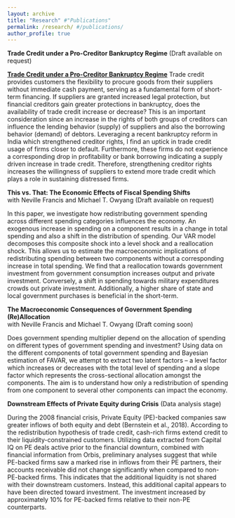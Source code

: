 ```yaml
---
layout: archive
title: "Research" #"Publications"
permalink: /research/ #/publications/
author_profile: true
---
```


__Trade Credit under a Pro-Creditor Bankruptcy Regime__ (Draft available on request)

[**Trade Credit under a Pro-Creditor Bankruptcy Regime**](https://krthakkar.github.io/)
Trade credit provides customers the flexibility to procure goods from their suppliers without immediate cash payment, serving as a fundamental form of short-term financing. If suppliers are granted increased legal protection, but financial creditors gain greater protections in bankruptcy, does the availability of trade credit increase or decrease? This is an important consideration since an increase in the rights of both groups of creditors can influence the lending behavior (supply) of suppliers and also the borrowing behavior (demand) of debtors. Leveraging a recent bankruptcy reform in India which strengthened creditor rights, I find an uptick in trade credit usage of firms closer to default. Furthermore, these firms do not experience a corresponding drop in profitability or bank borrowing indicating a supply driven increase in trade credit. Therefore, strengthening creditor rights increases the willingness of suppliers to extend more trade credit which plays a role in sustaining distressed firms.

__This vs. That: The Economic Effects of Fiscal Spending Shifts__  
with Neville Francis and Michael T. Owyang (Draft available on request)

In this paper, we investigate how redistributing government spending across different spending categories influences the economy. An exogenous increase in spending on a component results in a change in total spending and also a shift in the distribution of spending. Our VAR model decomposes this composite shock into a level shock and a reallocation shock. This allows us to estimate the macroeconomic implications of redistributing spending between two components without a corresponding increase in total spending. We find that a reallocation towards government investment from government consumption increases output and private investment. Conversely, a shift in spending towards military expenditures crowds out private investment. Additionally, a higher share of state and local government purchases is beneficial in the short-term.

__The Macroeconomic Consequences of Government Spending (Re)Allocation__ <br>
with Neville Francis and Michael T. Owyang (Draft coming soon)

Does government spending multiplier depend on the allocation of spending on different types of government spending and investment? Using data on the different components of total government spending and Bayesian estimation of FAVAR, we attempt to extract two latent factors – a level factor which increases or decreases with the total level of spending and a slope factor which represents the cross-sectional allocation amongst the components. The aim is to understand how only a redistribution of spending from one component to several other components can impact the economy.  

__Downstream Effects of Private Equity during Crisis__ (Data analysis stage)

During the 2008 financial crisis, Private Equity (PE)-backed companies saw greater inflows of both equity and debt (Bernstein et al., 2018). According to the redistribution hypothesis of trade credit, cash-rich firms extend credit to their liquidity-constrained customers. Utilizing data extracted from Capital IQ on PE deals active prior to the financial downturn, combined with financial information from Orbis, preliminary analyses suggest that while PE-backed firms saw a marked rise in inflows from their PE partners, their accounts receivable did not change significantly when compared to non-PE-backed firms. This indicates that the additional liquidity is not shared with their downstream customers. Instead, this additional capital appears to have been directed toward investment. The investment increased by approximately 10% for PE-backed firms relative to their non-PE counterparts.
